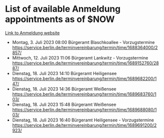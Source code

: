 # List of available Anmeldung appointments as of $NOW
[Link to Anmeldung website](https://service.berlin.de/terminvereinbarung/termin/tag.php?termin=1&anliegen[]=120686&dienstleisterlist=122210,122217,327316,122219,327312,122227,327314,122231,327346,122243,327348,122254,122252,329742,122260,329745,122262,329748,122271,327278,122273,327274,122277,327276,330436,122280,327294,122282,327290,122284,327292,122291,327270,122285,327266,122286,327264,122296,327268,150230,329760,122297,327286,122294,327284,122312,329763,122314,329775,122304,327330,122311,327334,122309,327332,317869,122281,327352,122279,329772,122283,122276,327324,122274,327326,122267,329766,122246,327318,122251,327320,122257,327322,122208,327298,122226,327300&herkunft=http%3A%2F%2Fservice.berlin.de%2Fdienstleistung%2F120686%2F)
- Montag, 3. Juli 2023 08:00 Bürgeramt Blaschkoallee - Vorzugstermine https://service.berlin.de/terminvereinbarung/termin/time/1688364000/2857/
- Mittwoch, 12. Juli 2023 11:06 Bürgeramt Lankwitz - Vorzugstermine https://service.berlin.de/terminvereinbarung/termin/time/1689152760/2887/
- Dienstag, 18. Juli 2023 14:10 Bürgeramt Heiligensee https://service.berlin.de/terminvereinbarung/termin/time/1689682200/147/
- Dienstag, 18. Juli 2023 14:36 Bürgeramt Weißensee https://service.berlin.de/terminvereinbarung/termin/time/1689683760/103/
- Dienstag, 18. Juli 2023 15:48 Bürgeramt Weißensee https://service.berlin.de/terminvereinbarung/termin/time/1689688080/103/
- Dienstag, 18. Juli 2023 16:40 Bürgeramt Heiligensee - Vorzugstermine https://service.berlin.de/terminvereinbarung/termin/time/1689691200/2923/
